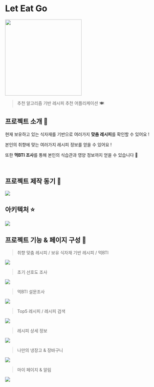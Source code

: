 # Let Eat Go

<img height="250" src="./frontend/LetEatGo_App/android/app/assets/imgs/Logo.png">

> 추천 알고리즘 기반 레시피 추천 어플리케이션 🍽

## 프로젝트 소개 📝

현재 보유하고 있는 식자재를 기반으로 여러가지 **맞춤 레시피**를 확인할 수 있어요 !

본인의 취향에 맞는 여러가지 레시피 정보를 얻을 수 있어요 !

또한 **먹BTI 조사**를 통해 본인의 식습관과 영양 정보까지 얻을 수 있습니다 🥕

<br/>

## 프로젝트 제작 동기 🔭

<img src="./frontend/LetEatGo_App/android/app/assets/imgs/Motivation.png">

<br/>

## 아키텍처 ⭐️

<img src="./frontend/LetEatGo_App/android/app/assets/imgs/Architecture.png">

## 프로젝트 기능 & 페이지 구성 📱

> 취향 맞춤 레시피 / 보유 식자재 기반 레시피 / 먹BTI

<img src="./frontend/LetEatGo_App/android/app/assets/imgs/MainPage.png">

> 초기 선호도 조사

<img src="./frontend/LetEatGo_App/android/app/assets/imgs/SurveyPage.png">

> 먹BTI 설문조사

<img src="./frontend/LetEatGo_App/android/app/assets/imgs/mbtiPage.png">

> Top5 레시피 / 레시피 검색

<img src="./frontend/LetEatGo_App/android/app/assets/imgs/SearchPage.png">

> 레시피 상세 정보

<img src="./frontend/LetEatGo_App/android/app/assets/imgs/InfoPage.png">

> 나만의 냉장고 & 장바구니

<img src="./frontend/LetEatGo_App/android/app/assets/imgs/CartPage.png">

> 마이 페이지 & 알림

<img src="./frontend/LetEatGo_App/android/app/assets/imgs/MyPage.png">
